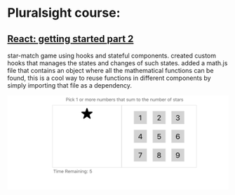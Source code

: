 # Pluralsight course: 

## [React: getting started part 2](https://app.pluralsight.com/library/courses/react-js-getting-started/table-of-contents)


star-match game using hooks and stateful components.
created custom hooks that manages the states and changes of such states.
added a math.js file that contains an object where all the mathematical functions can be found, this is a cool way to reuse functions in different components by simply importing that file as a dependency.

![preview](https://github.com/bennami/star-match-game/blob/master/preview.png)

